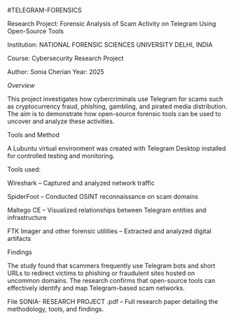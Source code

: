 #TELEGRAM-FORENSICS

Research Project: Forensic Analysis of Scam Activity on Telegram Using Open-Source Tools

Institution: NATIONAL FORENSIC SCIENCES UNIVERSITY DELHI, INDIA

Course: Cybersecurity Research Project

Author: Sonia Cherian   Year: 2025


*Overview*

This project investigates how cybercriminals use Telegram for scams such as cryptocurrency fraud, phishing, gambling, and pirated media distribution. The aim is to demonstrate how open-source forensic tools can be used to uncover and analyze these activities.

Tools and Method

A Lubuntu virtual environment was created with Telegram Desktop installed for controlled testing and monitoring.

Tools used:

Wireshark – Captured and analyzed network traffic

SpiderFoot – Conducted OSINT reconnaissance on scam domains

Maltego CE – Visualized relationships between Telegram entities and infrastructure

FTK Imager and other forensic utilities – Extracted and analyzed digital artifacts

Findings

The study found that scammers frequently use Telegram bots and short URLs to redirect victims to phishing or fraudulent sites hosted on uncommon domains. The research confirms that open-source tools can effectively identify and map Telegram-based scam networks.

File
SONIA- RESEARCH PROJECT .pdf – Full research paper detailing the methodology, tools, and findings.
